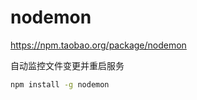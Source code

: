 # nodemon

<https://npm.taobao.org/package/nodemon>

自动监控文件变更并重启服务

```bash
npm install -g nodemon
```
